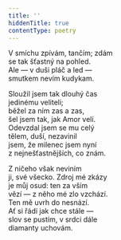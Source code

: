 ```yaml
---
title: ''
hiddenTitle: true
contentType: poetry
---
```


<section>

V smíchu zpívám, tančím; zdám\
se tak šťastný na pohled.  
Ale — v duši pláč a led —  
smutkem nevím kudykam.

</section>

<section>

Sloužil jsem tak dlouhý čas  
jedinému veliteli;  
běžel za ním zas a zas,  
šel jsem tak, jak Amor velí.  
Odevzdal jsem se mu celý  
tělem, duší, nezavinil  
jsem, že milenec jsem nyní  
z nejnešťastnějších, co znám.

</section>

<section>

Z ničeho však neviním  
ji, své všecko. Zdroj mé zkázy  
je můj osud: ten za vším  
vězí — z něho mé zlo vzchází.  
Ten mě uvrh do nesnází.  
Ať si řádí jak chce stále —  
slov se pustím, v srdci dále  
diamanty uchovám.

</section>
